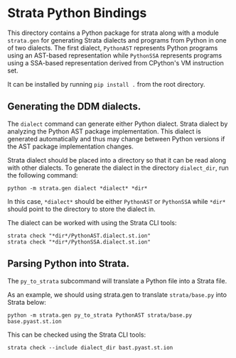 # Strata Python Bindings

This directory contains a Python package for strata along with a module
`strata.gen` for generating Strata dialects and programs from Python in
one of two dialects.  The first dialect, `PythonAST` represents Python
programs using an AST-based representation while `PythonSSA` represents
programs using a SSA-based representation derived from CPython's VM
instruction set.

It can be installed by running `pip install .` from the root directory.

## Generating the DDM dialects.

The `dialect` command can generate either Python dialect.   Strata dialect by analyzing the Python AST
package implementation.  This dialect is generated automatically and thus may
change between Python versions if the AST package implementation changes.

Strata dialect should be placed into a directory so that it can be read along
with other dialects.  To generate the dialect in the directory `dialect_dir`,
run the following command:

```
python -m strata.gen dialect *dialect* *dir*
```

In this case, `*dialect*` should be either `PythonAST` or
`PythonSSA` while `*dir*` should point to the directory
to store the dialect in.

The dialect can be worked with using the Strata CLI tools:

```
strata check "*dir*/PythonAST.dialect.st.ion"
strata check "*dir*/PythonSSA.dialect.st.ion"
```

## Parsing Python into Strata.

The `py_to_strata` subcommand will translate a Python file into a Strata file.

As an example, we should using strata.gen to translate `strata/base.py` into Strata below:

```
python -m strata.gen py_to_strata PythonAST strata/base.py base.pyast.st.ion
```

This can be checked using the Strata CLI tools:

```
strata check --include dialect_dir bast.pyast.st.ion
```